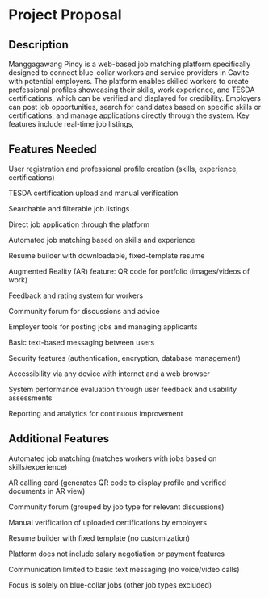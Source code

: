 # Project Proposal

## Description
Manggagawang Pinoy is a web-based job matching platform specifically designed to connect blue-collar workers and service providers in Cavite with potential employers. The platform enables skilled workers to create professional profiles showcasing their skills, work experience, and TESDA certifications, which can be verified and displayed for credibility. Employers can post job opportunities, search for candidates based on specific skills or certifications, and manage applications directly through the system. Key features include real-time job listings, 

## Features Needed
User registration and professional profile creation (skills, experience, certifications)

TESDA certification upload and manual verification

Searchable and filterable job listings

Direct job application through the platform

Automated job matching based on skills and experience

Resume builder with downloadable, fixed-template resume

Augmented Reality (AR) feature: QR code for portfolio (images/videos of work)

Feedback and rating system for workers

Community forum for discussions and advice

Employer tools for posting jobs and managing applicants

Basic text-based messaging between users

Security features (authentication, encryption, database management)

Accessibility via any device with internet and a web browser

System performance evaluation through user feedback and usability assessments

Reporting and analytics for continuous improvement

## Additional Features

Automated job matching (matches workers with jobs based on skills/experience)

AR calling card (generates QR code to display profile and verified documents in AR view)

Community forum (grouped by job type for relevant discussions)

Manual verification of uploaded certifications by employers

Resume builder with fixed template (no customization)

Platform does not include salary negotiation or payment features

Communication limited to basic text messaging (no voice/video calls)

Focus is solely on blue-collar jobs (other job types excluded)



